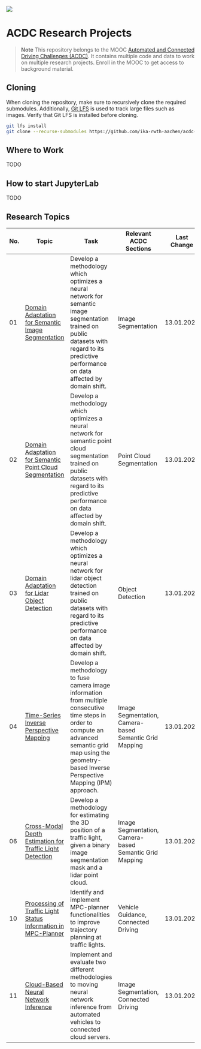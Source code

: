 ![](assets/header-logo.png)

# ACDC Research Projects

> **Note**
> This repository belongs to the MOOC [Automated and Connected Driving Challenges (ACDC)](https://www.edx.org/course/automated-and-connected-driving-challenges). It contains multiple code and data to work on multiple research projects. Enroll in the MOOC to get access to background material.

## Cloning

When cloning the repository, make sure to recursively clone the required submodules. Additionally, [Git LFS](https://git-lfs.github.com/) is used to track large files such as images. Verify that Git LFS is installed before cloning.

```bash
git lfs install
git clone --recurse-submodules https://github.com/ika-rwth-aachen/acdc-research-projects.git
```

## Where to Work

TODO

## How to start JupyterLab

TODO

## Research Topics

| No. | Topic | Task | Relevant ACDC Sections | Last Change |
| --- | --- | --- | --- | --- |
| 01 | [Domain Adaptation for Semantic Image Segmentation](topics/01-Domain-Adaptation-for-Semantic-Image-Segmentation/task.ipynb) | Develop a methodology which optimizes a neural network for semantic image segmentation trained on public datasets with regard to its predictive performance on data affected by domain shift. | Image Segmentation | 13.01.2023 |
| 02 | [Domain Adaptation for Semantic Point Cloud Segmentation](topics/02-Domain-Adaptation-for-Semantic-Point-Cloud-Segmentation/task.ipynb) | Develop a methodology which optimizes a neural network for semantic point cloud segmentation trained on public datasets with regard to its predictive performance on data affected by domain shift. | Point Cloud Segmentation | 13.01.2023 |
| 03 | [Domain Adaptation for Lidar Object Detection](topics/03-Domain-Adaptation-for-Lidar-Object-Detection/task.ipynb) | Develop a methodology which optimizes a neural network for lidar object detection trained on public datasets with regard to its predictive performance on data affected by domain shift. | Object Detection | 13.01.2023 |
| 04 | [Time-Series Inverse Perspective Mapping](topics/04-Time-Series-Inverse-Perspective-Mapping/task.ipynb) | Develop a methodology to fuse camera image information from multiple consecutive time steps in order to compute an advanced semantic grid map using the geometry-based Inverse Perspective Mapping (IPM) approach. | Image Segmentation, Camera-based Semantic Grid Mapping | 13.01.2023 |
| 06 | [Cross-Modal Depth Estimation for Traffic Light Detection](topics/06-Cross-Modal-Depth-Estimation-for-Traffic-Light-Detection/task.ipynb) | Develop a methodology for estimating the 3D position of a traffic light, given a binary image segmentation mask and a lidar point cloud. | Image Segmentation, Camera-based Semantic Grid Mapping | 13.01.2023 |
| 10 | [Processing of Traffic Light Status Information in MPC-Planner](topics/10-Processing-of-Traffic-Light-Status-Information-in-MPC-Planner/task.ipynb) | Identify and implement MPC-planner functionalities to improve trajectory planning at traffic lights. | Vehicle Guidance, Connected Driving | 13.01.2023 |
| 11 | [Cloud-Based Neural Network Inference](topics/11-Cloud-Based-Neural-Network-Inference/task.ipynb) | Implement and evaluate two different methodologies to moving neural network inference from automated vehicles to connected cloud servers. | Image Segmentation, Connected Driving | 13.01.2023 |
